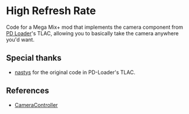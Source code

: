 # High Refresh Rate

Code for a Mega Mix+ mod that implements the camera component from [PD Loader](https://github.com/PDModdingCommunity/PD-Loader)'s TLAC, allowing you to basically take the camera anywhere you'd want.

## Special thanks

 - [nastys](https://github.com/nastys) for the original code in PD-Loader's TLAC.

## References

 - [CameraController](https://github.com/PDModdingCommunity/PD-Loader/blob/d7dfc57192ce6dbfa4090fe44eef0111f36674f4/source-code/source/plugins/TLAC/Components/CameraController.cpp)
